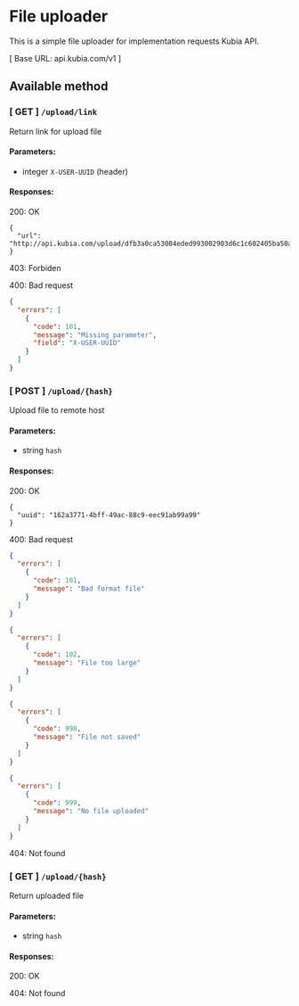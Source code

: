 # File uploader

This is a simple file uploader for implementation requests Kubia API.

[ Base URL: api.kubia.com/v1 ]

## Available method

### [ GET ] `​/upload​/link`
Return link for upload file

#### Parameters:
- integer `X-USER-UUID` (header)

#### Responses:
200: OK
```
{
  "url": "http://api.kubia.com/upload/dfb3a0ca53084eded993002903d6c1c602405ba50a130a8ba6f9c3dd291a0ec9"
}
```
403: Forbiden

400: Bad request
```json
{
  "errors": [
    {
      "code": 101,
      "message": "Missing parameter",
      "field": "X-USER-UUID"
    }
  ]
}
```

### [ POST ] ​`/upload/{hash}`
Upload file to remote host

#### Parameters:
- string `hash`

#### Responses:
200: OK
```
{
  "uuid": "162a3771-4bff-49ac-88c9-eec91ab99a99"
}
```

400: Bad request
```json
{
  "errors": [
    {
      "code": 101,
      "message": "Bad format file"
    }
  ]
}
```
```json
{
  "errors": [
    {
      "code": 102,
      "message": "File too large"
    }
  ]
}
```
```json
{
  "errors": [
    {
      "code": 998,
      "message": "File not saved"
    }
  ]
}
```
```json
{
  "errors": [
    {
      "code": 999,
      "message": "No file uploaded"
    }
  ]
}
```

404: Not found

### [ GET ] ​`/upload​/{hash}`
Return uploaded file

#### Parameters:
- string `hash`

#### Responses:
200: OK

404: Not found